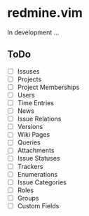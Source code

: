 redmine.vim
===========

In development ...

ToDo
----

- [ ] Issuses
- [ ] Projects
- [ ] Project Memberships
- [ ] Users
- [ ] Time Entries
- [ ] News
- [ ] Issue Relations
- [ ] Versions
- [ ] Wiki Pages
- [ ] Queries
- [ ] Attachments
- [ ] Issue Statuses
- [ ] Trackers
- [ ] Enumerations
- [ ] Issue Categories
- [ ] Roles
- [ ] Groups
- [ ] Custom Fields
